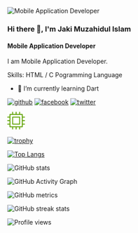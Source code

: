 ![Mobile Application Developer](https://scontent.fdac3-1.fna.fbcdn.net/v/t39.30808-6/272242231_640184457408382_187607985491450252_n.jpg?_nc_cat=108&ccb=1-5&_nc_sid=09cbfe&_nc_eui2=AeEwNdKSrdMlkODj-LYv1QnNBtlgxPVVi9oG2WDE9VWL2tc5A9vBFgq8UDMVdHNDLPxyDAj0h_n6fTw7t0QjsJTV&_nc_ohc=F7i4_MS3QaYAX9S40xe&tn=VqdFiV_DYzsNzyw_&_nc_zt=23&_nc_ht=scontent.fdac3-1.fna&oh=00_AT-t9z6t65-wteKrwPU30JQohK0HXyDxTbYlW48p-qt9VQ&oe=61FDD07D)

### Hi there 👋, I'm Jaki Muzahidul Islam
#### Mobile Application Developer


I am Mobile Application Developer.

Skills: HTML / C Pogramming Language

- 🌱 I’m currently learning Dart 


[<img src='https://cdn.jsdelivr.net/npm/simple-icons@3.0.1/icons/github.svg' alt='github' height='40'>](https://github.com/jakicontact)  [<img src='https://cdn.jsdelivr.net/npm/simple-icons@3.0.1/icons/facebook.svg' alt='facebook' height='40'>](https://www.facebook.com/jakicontact)  [<img src='https://cdn.jsdelivr.net/npm/simple-icons@3.0.1/icons/twitter.svg' alt='twitter' height='40'>](https://twitter.com/jakicontact)  

<a href='https://docs.github.com/en/developers'><img src='https://raw.githubusercontent.com/acervenky/animated-github-badges/master/assets/devbadge.gif' width='40' height='40'></a> 

[![trophy](https://github-profile-trophy.vercel.app/?username=jakicontact)](https://github.com/ryo-ma/github-profile-trophy)

[![Top Langs](https://github-readme-stats.vercel.app/api/top-langs/?username=jakicontact)](https://github.com/anuraghazra/github-readme-stats)

![GitHub stats](https://github-readme-stats.vercel.app/api?username=jakicontact&show_icons=true&count_private=true)  

![GitHub Activity Graph](https://activity-graph.herokuapp.com/graph?username=jakicontact)  

![GitHub metrics](https://metrics.lecoq.io/jakicontact)  

![GitHub streak stats](https://github-readme-streak-stats.herokuapp.com/?user=jakicontact)  

![Profile views](https://gpvc.arturio.dev/jakicontact)  
